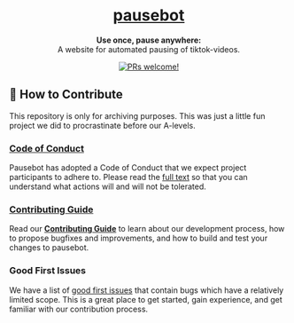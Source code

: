 <h1 align="center">
  <a href="https://enigmatic-bastion-17314.herokuapp.com/">
    pausebot
  </a>
</h1>

<p align="center">
  <strong>Use once, pause anywhere:</strong><br>
  A website for automated pausing of tiktok-videos.
</p>

<p align="center">
<a href="https://github.com/emergenz/pausebot/blob/master/CONTRIBUTING.md">
    <img src="https://img.shields.io/badge/PRs-welcome-brightgreen.svg" alt="PRs welcome!" />
</a>
</p>

## 👏 How to Contribute

This repository is only for archiving purposes. This was just a little fun project we did to procrastinate before our A-levels.

### [Code of Conduct][code]

Pausebot has adopted a Code of Conduct that we expect project participants to adhere to.
Please read the [full text][code] so that you can understand what actions will and will not be tolerated.

[code]: https://github.com/emergenz/pausebot/blob/master/CODE_OF_CONDUCT.md

### [Contributing Guide][contribute]

Read our [**Contributing Guide**][contribute] to learn about our development process, how to propose bugfixes and improvements, and how to build and test your changes to pausebot.

[contribute]: https://github.com/emergenz/pausebot/blob/master/CONTRIBUTING.md

### Good First Issues

We have a list of [good first issues][gfi] that contain bugs which have a relatively limited scope. This is a great place to get started, gain experience, and get familiar with our contribution process.

[gfi]: https://github.com/emergenz/pausebot/labels/good%20first%20issue

